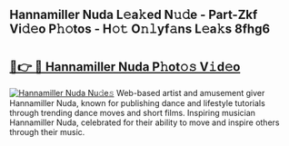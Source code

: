 ## Hannamiller Nuda L𝚎a𝚔ed N𝚞𝚍e - Part-Zkf Vi𝚍𝚎o P𝚑𝚘tos - H𝚘𝚝 O𝚗𝚕yf𝚊ns L𝚎a𝚔s 8fhg6

# <h2><a href="http://kfbgu6p.oniu.top/?m=Hannamiller+Nuda">🔗👉 🔴 Hannamiller Nuda P𝚑ot𝚘𝚜 V𝚒d𝚎o</a></h2>

[![Hannamiller Nuda Nu𝚍e𝚜](https://i.imgur.com/0qMVB7G.gif)](http://kfbgu6p.oniu.top/?m=Hannamiller+Nuda)
Web-based artist and amusement giver Hannamiller Nuda, known for publishing dance and lifestyle tutorials through trending dance moves and short films. Inspiring musician Hannamiller Nuda, celebrated for their ability to move and inspire others through their music.  
